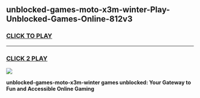 
## unblocked-games-moto-x3m-winter-Play-Unblocked-Games-Online-812v3
<h3>
<a href="https://premium76.site?title=unblocked-games-moto-x3m-winter&ref=25A">CLICK TO PLAY</a></h3>
<hr>

<h3>
<a href="https://premium76.site?title=unblocked-games-moto-x3m-winter&ref=25A">CLICK 2 PLAY</a>
  
</h3>

<a href="https://premium76.site?title=unblocked-games-moto-x3m-winter&ref=25A"><img src="https://clearcache.store/games.png"></a>


**unblocked-games-moto-x3m-winter games unblocked: Your Gateway to Fun and Accessible Online Gaming**
